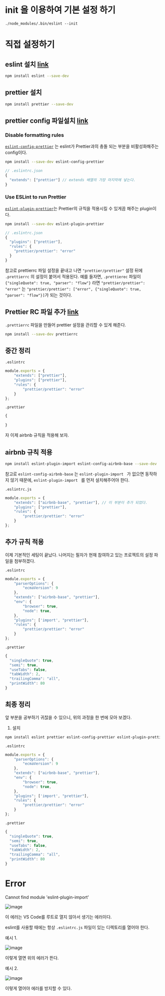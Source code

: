 
# init 을 이용하여 기본 설정 하기
```
./node_modules/.bin/eslint --init
```

# 직접 설정하기

## eslint 설치  [link]( https://www.npmjs.com/package/eslint )

```bash
npm install eslint --save-dev
```



## prettier 설치

```bash
npm install prettier --save-dev
```



## prettier config 파일설치 [link](https://prettier.io/docs/en/integrating-with-linters.html)

### Disable formatting rules

 [`eslint-config-prettier`](https://github.com/prettier/eslint-config-prettier) 는 eslint가 Prettier과의 충돌 되는 부분을 비활성화해주는 config이다. 

```bash
npm install --save-dev eslint-config-prettier
```

```js
// .eslintrc.json
{
  "extends": ["prettier"] // extends 배열의 가장 마지막에 넣는다.
}
```

### Use ESLint to run Prettier

 [`eslint-plugin-prettier`](https://github.com/prettier/eslint-plugin-prettier)는 Prettier의 규칙을 적용시킬 수 있게끔 해주는 plugin이다.

```bash
npm install --save-dev eslint-plugin-prettier
```

```js
// .eslintrc.json
{
  "plugins": ["prettier"],
  "rules": {
    "prettier/prettier": "error"
  }
}
```

  참고로 prettierrc 파일 설정을 끝내고 나면 `"prettier/prettier"` 설정 뒤에 `.prettierrc` 의 설정이 붙어서 적용된다.  예를 들자면, `.prettierec` 파일이  `{"singleQuote": true, "parser": "flow"}` 라면  `"prettier/prettier": "error"` 는 `"prettier/prettier": ["error", {"singleQuote": true, "parser": "flow"}]`가 되는 것이다.



## Prettier RC 파일 추가 [link](https://github.com/obartra/prettierrc/blob/master/README.md)

`.prettierrc` 파일을 만들어 prettier 설정을 관리할 수 있게 해준다.

```bash
npm install --save-dev prettierrc
```



## 중간 정리

`.eslintrc`

```js
module.exports = {
    "extends": ["prettier"],
    "plugins": ["prettier"],
    "rules": {
        "prettier/prettier": "error"
    }
};
```

`.prettier`

```js
{
    
}
```



자 이제 airbnb 규칙을 적용해 보자.

## airbnb 규칙 적용

```bash
npm install eslint-plugin-import eslint-config-airbnb-base --save-dev
```

참고로 `eslint-config-airbnb-base` 는 `eslint-plugin-import ` 가 없으면 동작하지 않기 때문에,  `eslint-plugin-import `  를 먼저 설치해주어야 한다.

`.eslintrc.js`

```js
module.exports = {
    "extends": ["airbnb-base", "prettier"], // 이 부분이 추가 되었다.
    "plugins": ["prettier"],
    "rules": {
        "prettier/prettier": "error"
    }
};
```



## 추가 규칙 적용

이제 기본적인 세팅이 끝났다. 나머지는 필자가 현재 참여하고 있는 프로젝트의 설정 파일을 첨부하겠다.

`.eslintrc`

```js
module.exports = {
    "parserOptions": {
        "ecmaVersion": 9
    },
    "extends": ["airbnb-base", "prettier"],
    "env": {
        "browser": true,
        "node": true,
    },
    "plugins": ['import', "prettier"],
    "rules": {
        "prettier/prettier": "error"
    }
};
```

`.prettier`

```js
{  
  "singleQuote": true,
  "semi": true,
  "useTabs": false,
  "tabWidth": 2,
  "trailingComma": "all",
  "printWidth": 80
}
```



## 최종 정리

앞 부분을 공부하기 귀찮을 수 있으니, 위의 과정을 한 번에 모아 보겠다.

1. 설치

```bash
npm install eslint prettier eslint-config-prettier eslint-plugin-prettier prettierrc eslint-plugin-import eslint-config-airbnb-base --save-dev
```

`.eslintrc`

```js
module.exports = {
    "parserOptions": {
        "ecmaVersion": 9
    },
    "extends": ["airbnb-base", "prettier"],
    "env": {
        "browser": true,
        "node": true,
    },
    "plugins": ['import', "prettier"],
    "rules": {
        "prettier/prettier": "error"
    }
};
```

`.prettier`

```js
{  
  "singleQuote": true,
  "semi": true,
  "useTabs": false,
  "tabWidth": 2,
  "trailingComma": "all",
  "printWidth": 80
}
```

# Error

Cannot find module 'eslint-plugin-import'

![image](https://user-images.githubusercontent.com/40619551/68586254-9d2a0080-04c7-11ea-8e2f-2a69fe00d1da.png)

이 에러는 VS Code를 루트로 열지 않아서 생기는 에러이다.

eslint를 사용할 때에는 항상 `.eslintrc.js` 파일이 있는 디렉토리를 열어야 한다.

예시 1.

![image](https://user-images.githubusercontent.com/40619551/68586545-30fbcc80-04c8-11ea-9b02-334ae4306ca0.png)

 이렇게 열면 위의 에러가 뜬다.

예시 2.

![image](https://user-images.githubusercontent.com/40619551/68586601-525cb880-04c8-11ea-9b7d-abd9abd3b88f.png)

이렇게 열어야 에러를 방지할 수 있다.